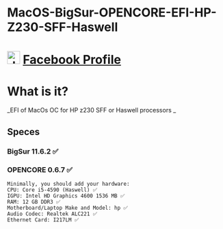 # MacOS-BigSur-OPENCORE-EFI-HP-Z230-SFF-Haswell

# <img src="https://upload.wikimedia.org/wikipedia/commons/1/1b/Facebook_icon.svg" alt="drawing" width="30" height="30" /> [Facebook Profile](https://www.facebook.com/profile.php?id=100006473238307)

# What is it?

_EFI of MacOs OC for HP z230 SFF or Haswell processors _

## Speces
### BigSur 11.6.2 ✅ 
### OPENCORE 0.6.7 ✅
~~~
Minimally, you should add your hardware:
CPU: Core i5-4590 (Haswell) ✅
IGPU: Intel HD Graphics 4600 1536 MB ✅
RAM: 12 GB DDR3 ✅
Motherboard/Laptop Make and Model: hp ✅
Audio Codec: Realtek ALC221 ✅
Ethernet Card: I217LM ✅
~~~

